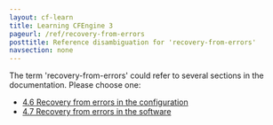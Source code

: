 ```yaml
---
layout: cf-learn
title: Learning CFEngine 3
pageurl: /ref/recovery-from-errors
posttitle: Reference disambiguation for 'recovery-from-errors'
navsection: none
---
```


The term 'recovery-from-errors' could refer to several sections in the documentation. Please choose one:

- [4.6 Recovery from errors in the configuration](https://cfengine.com/manuals/cf3-reference#Recovery-from-errors-in-the-configuration)
- [4.7 Recovery from errors in the software](https://cfengine.com/manuals/cf3-reference#Recovery-from-errors-in-the-software)
